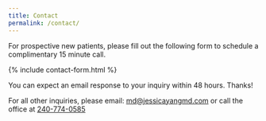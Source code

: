 ```yaml
---
title: Contact
permalink: /contact/
---
```


For prospective new patients, please fill out the following form to schedule a complimentary 15 minute call.

{% include contact-form.html %}

You can expect an email response to your inquiry within 48 hours. Thanks!

For all other inquiries, please email: <md@jessicayangmd.com> or call the office at <a href="tel:240-774-0585">240-774-0585</a>

